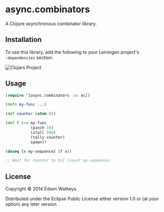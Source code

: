 # async.combinators

A Clojure asynchronous combinator library.

## Installation

To use this library, add the following to your Leiningen project's
`:dependencies` section:

![Clojars Project](http://clojars.org/edw/async.combinators/latest-version.svg)

## Usage

```clojure
(require '[async.combinators :as ac])

(defn my-func ...)

(def counter (atom 0))

(def f (-> my-func
           (pinch 10)
           (stall 500)
           (tally counter)
           spawn))

(doseq [x my-sequence] (f x))

;; Wait for counter to hit (count my-sequence)

```

## License

Copyright © 2014 Edwin Watkeys.

Distributed under the Eclipse Public License either version 1.0 or (at
your option) any later version.
